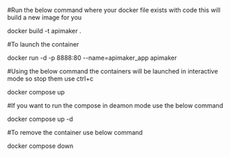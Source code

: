 #Run the below command where your docker file exists with code this will build a new image for you

docker build -t apimaker .

#To launch the container

docker run -d -p 8888:80 --name=apimaker_app apimaker

#Using the below command the containers will be launched in interactive mode so stop them use ctrl+c

docker compose up

#If you want to run the compose in deamon mode use the below command

docker compose up -d

#To remove the container use below command

docker compose down 

